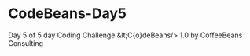 # CodeBeans-Day5
Day 5 of 5 day Coding Challenge &amp;lt;C{o}deBeans/> 1.0 by CoffeeBeans Consulting

